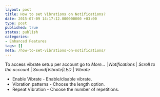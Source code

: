 ```yaml
---
layout: post
title: How to set Vibrations on Notifications?
date: 2015-07-09 14:17:12.000000000 +03:00
type: post
published: true
status: publish
categories:
- Enhanced Features
tags: []
meta: /how-to-set-vibrations-on-notifications/
---
```


To access vibrate setup per account go to *More...* \| *Notifications* \| *Scroll to the account* \| *Sound\|Vibrate\|LED* \| *Vibrate*

* Enable Vibrate - Enable/disable vibrate.
* Vibration patterns - Choose the length option.
* Repeat Vibration - Choose the number of repetitions.